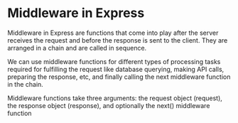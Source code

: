 # Middleware in Express

Middleware in Express are functions that come into play after the server receives the request and before the response is sent to the client. They are arranged in a chain and are called in sequence.

We can use middleware functions for different types of processing tasks required for fulfilling the request like database querying, making API calls, preparing the response, etc, and finally calling the next middleware function in the chain.

Middleware functions take three arguments: the request object (request), the response object (response), and optionally the next() middleware function
